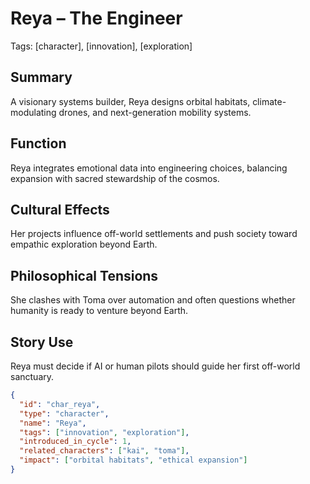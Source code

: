 # Reya – The Engineer
Tags: [character], [innovation], [exploration]

## Summary
A visionary systems builder, Reya designs orbital habitats, climate-modulating drones, and next-generation mobility systems.

## Function
Reya integrates emotional data into engineering choices, balancing expansion with sacred stewardship of the cosmos.

## Cultural Effects
Her projects influence off-world settlements and push society toward empathic exploration beyond Earth.

## Philosophical Tensions
She clashes with Toma over automation and often questions whether humanity is ready to venture beyond Earth.

## Story Use
Reya must decide if AI or human pilots should guide her first off-world sanctuary.

```json
{
  "id": "char_reya",
  "type": "character",
  "name": "Reya",
  "tags": ["innovation", "exploration"],
  "introduced_in_cycle": 1,
  "related_characters": ["kai", "toma"],
  "impact": ["orbital habitats", "ethical expansion"]
}
```
